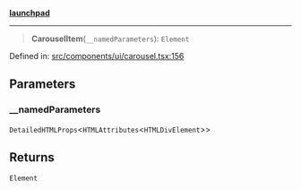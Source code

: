 [**launchpad**](index.md)

***

> **CarouselItem**(`__namedParameters`): `Element`

Defined in: [src/components/ui/carousel.tsx:156](https://github.com/victorbratov/launchpad/blob/6dd13cd77753e59ec2a031fc7279545899826925/src/components/ui/carousel.tsx#L156)

## Parameters

### \_\_namedParameters

`DetailedHTMLProps`\<`HTMLAttributes`\<`HTMLDivElement`\>\>

## Returns

`Element`
